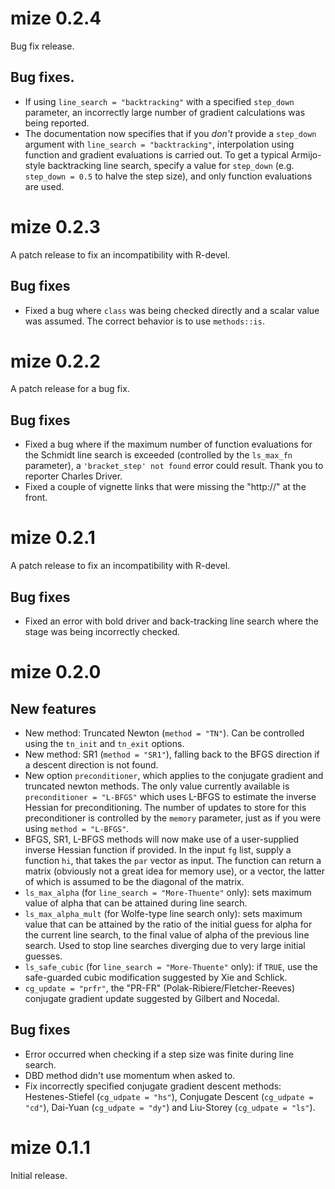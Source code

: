 # mize 0.2.4

Bug fix release.

## Bug fixes.

* If using `line_search = "backtracking"` with a specified `step_down`
parameter, an incorrectly large number of gradient calculations was being 
reported.
* The documentation now specifies that if you *don't* provide a `step_down` 
argument with `line_search = "backtracking"`, interpolation using function
and gradient evaluations is carried out. To get a typical Armijo-style
backtracking line search, specify a value for `step_down` (e.g. 
`step_down = 0.5` to halve the step size), and only function evaluations are
used.

# mize 0.2.3

A patch release to fix an incompatibility with R-devel.

## Bug fixes

* Fixed a bug where `class` was being checked directly and a scalar value was
assumed. The correct behavior is to use `methods::is`.

# mize 0.2.2

A patch release for a bug fix.

## Bug fixes

* Fixed a bug where if the maximum number of function evaluations for the
Schmidt line search is exceeded (controlled by the `ls_max_fn` parameter), a 
`'bracket_step' not found` error could result. Thank you to reporter Charles 
Driver.
* Fixed a couple of vignette links that were missing the "http://" at the front.

# mize 0.2.1

A patch release to fix an incompatibility with R-devel.

## Bug fixes

* Fixed an error with bold driver and back-tracking line search where the
stage was being incorrectly checked.

# mize 0.2.0

## New features

* New method: Truncated Newton (`method = "TN"`). Can be controlled using the
`tn_init` and `tn_exit` options.
* New method: SR1 (`method = "SR1"`), falling back to the BFGS direction if a 
descent direction is not found.
* New option `preconditioner`, which applies to the conjugate gradient and
truncated newton methods. The only value currently available is `preconditioner
= "L-BFGS"` which uses L-BFGS to estimate the inverse Hessian for
preconditioning. The number of updates to store for this preconditioner is
controlled by the `memory` parameter, just as if you were using `method =
"L-BFGS"`.
* BFGS, SR1, L-BFGS methods will now make use of a user-supplied inverse Hessian
function if provided. In the input `fg` list, supply a function `hi`, that takes
the `par` vector as input. The function can return a matrix (obviously not a
great idea for memory use), or a vector, the latter of which is assumed to be
the diagonal of the matrix.
* `ls_max_alpha` (for `line_search = "More-Thuente"` only): sets maximum value
of alpha that can be attained during line search.
* `ls_max_alpha_mult` (for Wolfe-type line search only): sets maximum value that
can be attained by the ratio of the initial guess for alpha for the current line
search, to the final value of alpha of the previous line search. Used to stop
line searches diverging due to very large initial guesses.
* `ls_safe_cubic` (for `line_search = "More-Thuente"` only): if `TRUE`,
use the safe-guarded cubic modification suggested by Xie and Schlick.
* `cg_update = "prfr"`, the "PR-FR" (Polak-Ribiere/Fletcher-Reeves) conjugate 
gradient update suggested by Gilbert and Nocedal.

## Bug fixes

* Error occurred when checking if a step size was finite during line search.
* DBD method didn't use momentum when asked to.
* Fix incorrectly specified conjugate gradient descent methods: 
Hestenes-Stiefel (`cg_udpate = "hs"`), Conjugate Descent (`cg_udpate = "cd"`), 
Dai-Yuan (`cg_udpate = "dy"`) and Liu-Storey (`cg_udpate = "ls"`).

# mize 0.1.1

Initial release.
